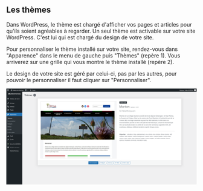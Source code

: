 Les thèmes
----------

Dans WordPress, le thème est chargé d'afficher vos pages et articles pour qu'ils soient agréables à regarder. Un seul thème est activable sur votre site WordPress. C'est lui qui est chargé du design de votre site.

Pour personnaliser le thème installé sur votre site, rendez-vous dans "Apparence" dans le menu de gauche puis "Thèmes" (repère 1). Vous arriverez sur une grille qui vous montre le thème installé (repère 2).

Le design de votre site est géré par celui-ci, pas par les autres, pour pouvoir le personnaliser il faut cliquer sur "Personnaliser".

<img src="https://raw.githubusercontent.com/mmoreaudev/WP-Docs/main/images/Theme.jpg" alt="Theme" style="width:800px;"/>


